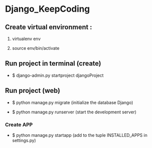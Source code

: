 # Django_KeepCoding

## Create virtual environment :

1. virtualenv env

2. source env/bin/activate

## Run project in terminal (create)

- $ django-admin.py startproject djangoProject


## Run project (web)

- $ python manage.py migrate  (initialize the database Django)

- $ python manage.py runserver  (start the development server)

### Create APP

- $ python manage.py startapp <name>
(add to the tuple INSTALLED_APPS in settings.py)

